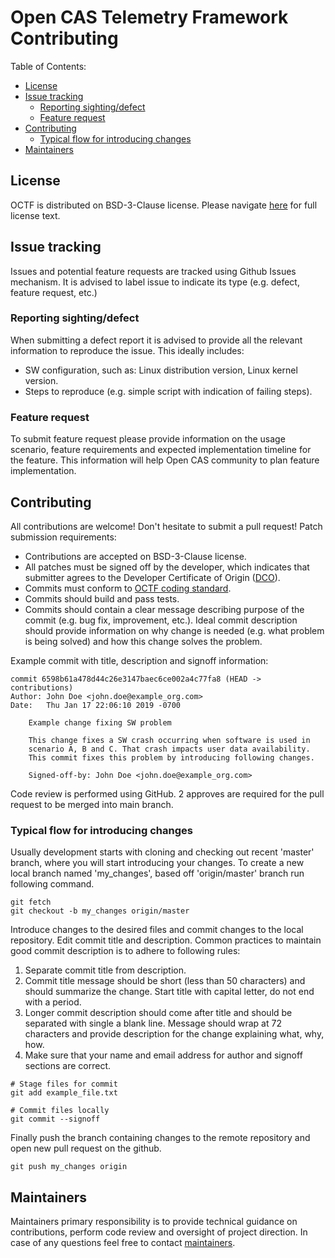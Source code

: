 # Open CAS Telemetry Framework Contributing

Table of Contents:
- [License](#license)
- [Issue tracking](#issue_tracking)
    - [Reporting sighting/defect](#reporting_sighting_defect)
    - [Feature request](#feature_request)
- [Contributing](#contributing)
    - [Typical flow for introducing changes](#typical_flow)
- [Maintainers](#maintainers)

<a id="license"></a>

## License
OCTF is distributed on BSD-3-Clause license. Please navigate [here](https://github.com/Open-CAS/open-cas-telemetry-framework/blob/master/LICENSE)
for full license text.

<a id="issue_tracking"></a>

## Issue tracking
Issues and potential feature requests are tracked using Github Issues mechanism.
It is advised to label issue to indicate its type (e.g. defect, feature request,
etc.)

<a id="reporting_sighting_defect"></a>

### Reporting sighting/defect
When submitting a defect report it is advised to provide all the relevant
information to reproduce the issue. This ideally includes:
- SW configuration, such as: Linux distribution version, Linux kernel version.
- Steps to reproduce (e.g. simple script with indication of failing steps).

<a id="feature_request"></a>

### Feature request
To submit feature request please provide information on the usage scenario,
feature requirements and expected implementation timeline for the feature.
This information will help Open CAS community to plan feature implementation.

<a id="contributing"></a>

## Contributing

All contributions are welcome! Don't hesitate to submit a pull request! Patch
submission requirements:

- Contributions are accepted on BSD-3-Clause license.
- All patches must be signed off by the developer, which indicates that
submitter agrees to the Developer Certificate of Origin ([DCO](https://developercertificate.org/)).
- Commits must conform to [OCTF coding standard](https://github.com/Open-CAS/open-cas-telemetry-framework/blob/master/doc/coding_style/CODING_STYLE.md).
- Commits should build and pass tests.
- Commits should contain a clear message describing purpose of the commit (e.g.
bug fix, improvement, etc.). Ideal commit description should provide information
on why change is needed (e.g. what problem is being solved) and how this change
solves the problem.

Example commit with title, description and signoff information:

~~~{.sh}
commit 6598b61a478d44c26e3147baec6ce002a4c77fa8 (HEAD -> contributions)
Author: John Doe <john.doe@example_org.com>
Date:   Thu Jan 17 22:06:10 2019 -0700

    Example change fixing SW problem

    This change fixes a SW crash occurring when software is used in
    scenario A, B and C. That crash impacts user data availability.
    This commit fixes this problem by introducing following changes.

    Signed-off-by: John Doe <john.doe@example_org.com>
~~~

Code review is performed using GitHub. 2 approves are required for the pull
request to be merged into main branch.

<a id="typical_flow"></a>

### Typical flow for introducing changes

Usually development starts with cloning and checking out recent 'master' branch,
where you will start introducing your changes. To create a new local branch
named 'my_changes', based off 'origin/master' branch run following command.

~~~{.sh}
git fetch
git checkout -b my_changes origin/master
~~~

Introduce changes to the desired files and commit changes to the local
repository. Edit commit title and description. Common practices to maintain
good commit description is to adhere to following rules:

1. Separate commit title from description.
2. Commit title message should be short (less than 50 characters) and should
summarize the change. Start title with capital letter, do not end with a period.
3. Longer commit description should come after title and should be separated
with single a blank line. Message should wrap at 72 characters and provide
description for the change explaining what, why, how.
4. Make sure that your name and email address for author and signoff sections
are correct.

~~~{.sh}
# Stage files for commit
git add example_file.txt

# Commit files locally
git commit --signoff
~~~

Finally push the branch containing changes to the remote repository and open new
pull request on the github.

~~~{.sh}
git push my_changes origin
~~~

<a id="maintainers"></a>

## Maintainers

Maintainers primary responsibility is to provide technical guidance on contributions, perform code review and oversight of project direction.
In case of any questions feel free to contact [maintainers](mailto:mariusz.barczak@intel.com;tomasz.rybicki@intel.com).
